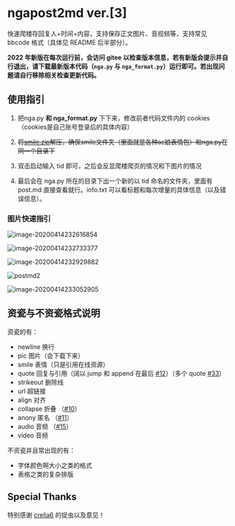 # ngapost2md ver.[3]

快速爬楼存回复人+时间+内容，支持保存正文图片、音视频等，支持常见 bbcode 格式（具体见 README 后半部分）。

**2022 年新版在每次运行前，会访问 gitee 以检查版本信息，若有新版会提示并自行退出，请下载最新版本代码（`nga.py` 与 `nga_format.py`）运行即可。若出现问题请自行移除相关检查更新代码。**

## 使用指引

1. 把nga.py **和 nga_format.py** 下下来，修改前者代码文件内的 cookies（cookies是自己账号登录后的具体内容）

2. ~~将[smile.zip](https://github.com/ludoux/ngapost2md/releases/tag/alpha)解压，确保smile文件夹（里面就是各种ac娘表情包）和nga.py在同一个目录下~~

3. 双击启动输入 tid 即可，之后会反显爬楼爬页的情况和下图片的情况

4. 最后会在 nga.py 所在的目录下出一个新的以 tid 命名的文件夹，里面有 post.md 直接查看就行。info.txt 可以看标题和每次增量的具体信息（以及错误信息）。

### 图片快速指引

![image-20200414232616854](README.assets/image-20200414232616854.png)

![image-20200414232733377](README.assets/image-20200414232733377.png)

![image-20200414232929882](README.assets/image-20200414232929882.png)

![postmd2](README.assets/postmd2.png)

![image-20200414233052905](README.assets/image-20200414233052905.png)

## 资瓷与不资瓷格式说明

资瓷的有：

- newline 换行
- pic 图片（会下载下来）
- smile 表情（只是引用在线资源）
- quote 回复与引用（阔以 jump 和 append 在最后 [#12](https://github.com/ludoux/ngapost2md/issues/12)）（多个 quote [#33](https://github.com/ludoux/ngapost2md/issues/33)）
- strikeout 删除线
- url 超链接
- align 对齐
- collapse 折叠 （[#10](https://github.com/ludoux/ngapost2md/issues/10)）
- anony 匿名 （[#11](https://github.com/ludoux/ngapost2md/issues/11)）
- audio 音频 （[#15](https://github.com/ludoux/ngapost2md/issues/15)）
- video 音频

不资瓷并且常出现的有：

- 字体颜色啊大小之类的格式
- 表格之类的复杂排版

## Special Thanks

特别感谢 [crella6](https://github.com/crella6) 的捉虫以及意见！
